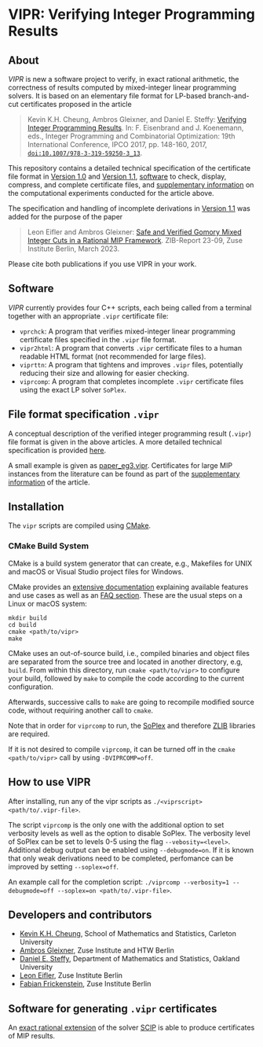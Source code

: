# VIPR: Verifying Integer Programming Results

## About

*VIPR* is new a software project to verify, in exact rational arithmetic, the correctness of results computed by mixed-integer linear programming solvers.  It is based on an elementary file format for LP-based branch-and-cut certificates proposed in the article

> Kevin K.H. Cheung, Ambros Gleixner, and Daniel E. Steffy: [Verifying Integer Programming Results](http://dx.doi.org/10.1007/978-3-319-59250-3_13). In: F. Eisenbrand and J. Koenemann, eds., Integer Programming and Combinatorial Optimization: 19th International Conference, IPCO 2017, pp. 148-160, 2017, [`doi:10.1007/978-3-319-59250-3_13`](http://dx.doi.org/10.1007/978-3-319-59250-3_13).

This repository contains a detailed technical specification of the certificate file format in [Version 1.0](cert_spec_v1_0.md) and [Version 1.1](cert_spec_v1_1.md), [software](code/) to check, display, compress, and complete certificate files, and [supplementary information](experiments/) on the computational experiments conducted for the article above.

The specification and handling of incomplete derivations in [Version 1.1](cert_spec_v1_1.md) was added for the purpose of the paper

> Leon Eifler and Ambros Gleixner: [Safe and Verified Gomory Mixed Integer Cuts in a Rational MIP Framework](https://nbn-resolving.org/urn:nbn:de:0297-zib-90159). ZIB-Report 23-09, Zuse Institute Berlin, March 2023.

Please cite both publications if you use VIPR in your work.

## Software

*VIPR* currently provides four C++ scripts, each being called from a terminal together with an appropriate `.vipr` certificate file:

- `vprchck`: A program that verifies mixed-integer linear programming certificate files specified in the `.vipr` file format.
- `vipr2html`: A program that converts `.vipr` certificate files to a human readable HTML format (not recommended for large files).
- `viprttn`: A program that tightens and improves `.vipr` files, potentially reducing their size and allowing for easier checking.
- `viprcomp`: A program that completes incomplete `.vipr` certificate files using the exact LP solver `SoPlex`.

## File format specification `.vipr`

A conceptual description of the verified integer programming result (`.vipr`) file format is given in the above articles.  A more detailed technical specification is provided [here](cert_spec_v1_1.html).

A small example is given as [paper_eg3.vipr](code/paper_eg3.vipr).  Certificates for large MIP instances from the literature can be found as part of the [supplementary information](experiments/) of the article.

## Installation

The `vipr` scripts are compiled using [CMake](https://cmake.org/).

### CMake Build System

CMake is a build system generator that can create, e.g.,
Makefiles for UNIX and macOS or Visual Studio project files for Windows.

CMake provides an
[extensive documentation](https://cmake.org/cmake/help/latest/manual/cmake.1.html)
explaining available features and use cases as well as an
[FAQ section](https://cmake.org/Wiki/CMake_FAQ). These are the usual steps on a
Linux or macOS system:

    mkdir build
    cd build
    cmake <path/to/vipr>
    make

CMake uses an out-of-source build, i.e., compiled binaries and object files are
separated from the source tree and located in another directory, e.g, `build`.
From within this directory, run `cmake <path/to/vipr>` to configure your build,
followed by `make` to compile the code according to the current configuration.

Afterwards, successive calls to `make` are going to recompile modified source code,
without requiring another call to `cmake`.

Note that in order for `viprcomp` to run, the [SoPlex](https://soplex.zib.de/) and therefore [ZLIB](https://zlib.net/) libraries are required.

If it is not desired to compile `viprcomp`, it can be turned off in the `cmake <path/to/vipr>` call by using `-DVIPRCOMP=off`.

## How to use VIPR

After installing, run any of the vipr scripts as `./<viprscript> <path/to/.vipr-file>`.

The script `viprcomp` is the only one with the additional option to set verbosity levels as well as the option to disable SoPlex.
The verbosity level of SoPlex can be set to levels 0-5 using the flag `--vebosity=<level>`. Additional debug output can be enabled using `--debugmode=on`.
If it is known that only weak derivations need to be completed, perfomance can be improved by setting `--soplex=off`.

An example call for the completion script: `./viprcomp --verbosity=1 --debugmode=off --soplex=on <path/to/.vipr-file>`.

## Developers and contributors

- [Kevin K.H. Cheung](https://carleton.ca/math/people/kevin-cheung/), School of Mathematics and Statistics, Carleton University
- [Ambros Gleixner](http://www.zib.de/gleixner), Zuse Institute and HTW Berlin
- [Daniel E. Steffy](https://files.oakland.edu/users/steffy/web/), Department of Mathematics and Statistics, Oakland University
- [Leon Eifler](https://www.zib.de/members/eifler), Zuse Institute Berlin
- [Fabian Frickenstein](https://www.zib.de/members/frickenstein), Zuse Institute Berlin

## Software for generating `.vipr` certificates

An [exact rational extension](https://github.com/leoneifler/exact-SCIP) of the solver [SCIP](https://scipopt.org) is able to produce certificates of MIP results.
